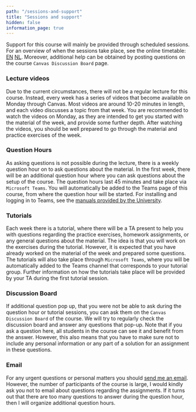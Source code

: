```yaml
---
path: "/sessions-and-support"
title: "Sessions and support"
hidden: false
information_page: true
---
```


Support for this course will mainly be provided through scheduled sessions. For an overview of when the sessions take place, see the online timetable: [EN](https://timetables.eur.nl/link?timetables.0.key=FEB21011X&timetables.0.type=module&timetables.0.source=2020
) [NL](https://timetables.eur.nl/link?timetables.0.key=FEB21011&timetables.0.type=module&timetables.0.source=2020). Moreover, additional help can be obtained by posting questions on the course `Canvas Discussion Board` page.

### Lecture videos
Due to the current circumstances, there will not be a regular lecture for this course. Instead, every week has a series of videos that become available on Monday through Canvas. Most videos are around 10-20 minutes in length, and each video discusses a topic from that week. You are recommended to watch the videos on Monday, as they are intended to get you started with the material of the week, and provide some further depth. After watching the videos, you should be well prepared to go through the material and practice exercises of the week.

### Question Hours
As asking questions is not possible during the lecture, there is a weekly question hour on to ask questions about the material. In the first week, there will be an additional question hour where you can ask questions about the setup of the course. The question hours last 45 minutes and take place via `Microsoft Teams`. You will automatically be added to the Teams page of this course, from where the question hour will be started. For installing and logging in to Teams, see the [manuals provided by the University](https://my.eur.nl/en/eur/ict-1/teams-chat-and-presence). 

### Tutorials
Each week there is a tutorial, where there will be a TA present to help you with questions regarding the practice exercises, homework assignments, or any general questions about the material. The idea is that you will work on the exercises during the tutorial. However, it is expected that you have already worked on the material of the week and prepared some questions. The tutorials will also take place through `Microsoft Teams`, where you will be automatically added to the Teams channel that corresponds to your tutorial group. Further information on how the tutorials take place will be provided by your TA during the first tutorial session.

### Discussion Board
If additional question pop up, that you were not be able to ask during the question hour or tutorial sessions, you can ask them on the `Canvas Discussion Board` of the course. We will try to regularly check the discussion board and answer any questions that pop-up. Note that if you ask a question here, all students in the course can see it and benefit from the answer. However, this also means that you have to make sure not to include any personal information or any part of a solution for an assignment in these questions.

### Email
For any urgent questions or personal matters you should [send me an email](mailto:n.w.koning@ese.eur.nl). However, the number of participants of the course is large, I would kindly ask you not to email about questions regarding the assignments. If it turns out that there are too many questions to answer during the question hour, then I will organize additional question hours.